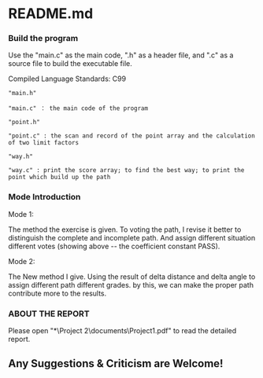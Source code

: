 # README.md

### Build the program

Use the "main.c" as the main code, ".h" as a header file, and ".c" as a source file to build the executable file.

Compiled Language Standards: C99

```
"main.h"

"main.c" ： the main code of the program

"point.h" 

"point.c" : the scan and record of the point array and the calculation of two limit factors 

"way.h" 

"way.c" : print the score array; to find the best way; to print the point which build up the path 
```



### Mode Introduction

Mode 1:

The method the exercise is given. To voting the path, I revise it better to distinguish the complete and incomplete path. And assign different situation different votes (showing above -- the coefficient constant PASS).

Mode 2: 

The New method I give. Using the result of delta distance and delta angle to assign different path different grades. by this, we can make the proper path contribute more to the results.



### ABOUT THE REPORT

Please open "*\Project 2\documents\Project1.pdf" to read the detailed report.



## Any Suggestions & Criticism are Welcome!

